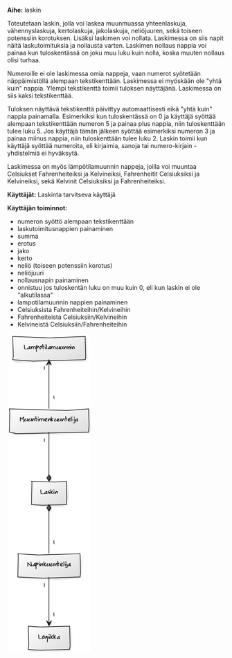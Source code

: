 **Aihe:** laskin 

Toteutetaan laskin, jolla voi laskea muunmuassa yhteenlaskuja, vähennyslaskuja, kertolaskuja, jakolaskuja, neliöjuuren, sekä toiseen potenssiin korotuksen. Lisäksi laskimen voi nollata. Laskimessa on siis napit näitä laskutoimituksia ja nollausta varten. Laskimen nollaus nappia voi painaa kun tuloskentässä on joku muu luku kuin nolla, koska muuten nollaus olisi turhaa.

Numeroille ei ole laskimessa omia nappeja, vaan numerot syötetään näppäimistöllä alempaan tekstikenttään. Laskimessa ei myöskään ole "yhtä kuin" nappia. Ylempi tekstikenttä toimii tuloksen näyttäjänä. Laskimessa on siis kaksi tekstikenttää. 

Tuloksen näyttävä tekstikenttä päivittyy automaattisesti eikä "yhtä kuin" nappia painamalla. Esimerkiksi kun tuloskentässä on 0 ja käyttäjä syöttää alempaan tekstikenttään numeron 5 ja painaa plus nappia, niin tuloskenttään tulee luku 5. Jos käyttäjä tämän jälkeen syöttää esimerkiksi numeron 3 ja painaa miinus nappia, niin tuloskenttään tulee luku 2. Laskin toimii kun käyttäjä syöttää numeroita, eli kirjaimia, sanoja tai numero-kirjain -yhdistelmiä ei hyväksytä.

Laskimessa on myös lämpötilamuunnin nappeja, joilla voi muuntaa Celsiukset Fahrenheiteiksi ja Kelvineiksi, Fahrenheitit Celsiuksiksi ja Kelvineiksi, sekä Kelvinit Celsiuksiksi ja Fahrenheiteiksi.

**Käyttäjät:** Laskinta tarvitseva käyttäjä

**Käyttäjän toiminnot:**

* numeron syöttö alempaan tekstikenttään
* laskutoimitusnappien painaminen
 * summa
 * erotus
 * jako
 * kerto
 * neliö (toiseen potenssiin korotus)
 * neliöjuuri
* nollausnapin painaminen
 * onnistuu jos tuloskentän luku on muu kuin 0, eli kun laskin ei ole "alkutilassa"
* lampotilamuunnin nappien painaminen
 * Celsiuksista Fahrenheiteihin/Kelvineihin
 * Fahrenheiteista Celsiuksiin/Kelvineihin
 * Kelvineistä Celsiuksiin/Fahrenheiteihin
 

 ![Luokkakaavio](uusiLuokkaKaavio.png "Luokkakaavio")


